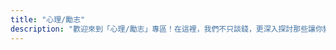 ```yaml
---
title: "心理/勵志"
description: "歡迎來到「心理/勵志」專區！在這裡，我們不只談錢，更深入探討那些讓你變強大、變有錢的內在力量。從心態調整到習慣養成，從面對挑戰到激發潛能，這裡的文章將為你的財富自由之路注入滿滿的正能量。準備好升級你的思維，讓心靈和錢包一起變富裕了嗎？"
---
```

